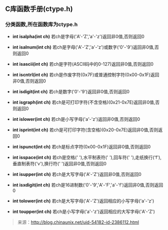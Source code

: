 ## C库函数手册(ctype.h)
### 分类函数,所在函数库为ctype.h

- **int isalpha(int ch)**  若ch是字母('A'-'Z','a'-'z')返回非0值,否则返回0

- **int isalnum(int ch)**  若ch是字母('A'-'Z','a'-'z')或数字('0'-'9')返回非0值,否则返回0

- **int isascii(int ch)** 若ch是字符(ASCII码中的0-127)返回非0值,否则返回0

- **int iscntrl(int ch)** 若ch是作废字符(0x7F)或普通控制字符(0x00-0x1F)返回非0值,否则返回0

- **int isdigit(int ch)** 若ch是数字('0'-'9')返回非0值,否则返回0

- **int isgraph(int ch)** 若ch是可打印字符(不含空格)(0x21-0x7E)返回非0值,否则返回0

- **int islower(int ch)** 若ch是小写字母('a'-'z')返回非0值,否则返回0

- **int isprint(int ch)** 若ch是可打印字符(含空格)(0x20-0x7E)返回非0值,否则返回0

- **int ispunct(int ch)**  若ch是标点字符(0x00-0x1F)返回非0值,否则返回0

- **int isspace(int ch)** 若ch是空格(' '),水平制表符('	'),回车符(' '),走纸换行('f'),垂直制表符('v'),换行符(' ')返回非0值,否则返回0

- **int isupper(int ch)** 若ch是大写字母('A'-'Z')返回非0值,否则返回0

- **int isxdigit(int ch)** 若ch是16进制数('0'-'9','A'-'F','a'-'f')返回非0值,否则返回0

- **int tolower(int ch)** 若ch是大写字母('A'-'Z')返回相应的小写字母('a'-'z')

- **int toupper(int ch)** 若ch是小写字母('a'-'z')返回相应的大写字母('A'-'Z')

> 来源：http://blog.chinaunix.net/uid-54182-id-2386112.html